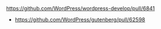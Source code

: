 https://github.com/WordPress/wordpress-develop/pull/6841

-   https://github.com/WordPress/gutenberg/pull/62598
